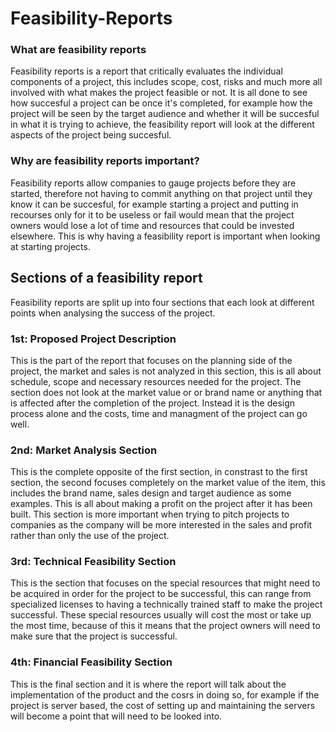 # Feasibility-Reports

### What are feasibility reports

Feasibility reports is a report that critically evaluates the individual components of a project, this includes scope, cost, risks and much more all involved with what makes the project feasible or not. It is all done to see how succesful a project can be once it's completed, for example how the project will be seen by the target audience and whether it will be succesful in what it is trying to achieve, the feasibility report will look at the different aspects of the project being succesful.


### Why are feasibility reports important?

Feasibility reports allow companies to gauge projects before they are started, therefore not having to commit anything on that project until they know it can be succesful, for example starting a project and putting in recourses only for it to be useless or fail would mean that the project owners would lose a lot of time and resources that could be invested elsewhere. This is why having a feasibility report is important when looking at starting projects.

## Sections of a feasibility report

Feasibility reports are split up into four sections that each look at different points when analysing the success of the project. 

### 1st: Proposed Project Description

This is the part of the report that focuses on the planning side of the project, the market and sales is not analyzed in this section, this is all about schedule, scope and necessary resources needed for the project. The section does not look at the market value or or brand name or anything that is affected after the completion of the project. Instead it is the design process alone and the costs, time and managment of the project can go well.

### 2nd: Market Analysis Section

This is the complete opposite of the first section, in constrast to the first section, the second focuses completely on the market value of the item, this includes the brand name, sales design and target audience as some examples. This is all about making a profit on the project after it has been built. This section is more important when trying to pitch projects to companies as the company will be more interested in the sales and profit rather than only the use of the project.

### 3rd: Technical Feasibility Section

This is the section that focuses on the special resources that might need to be acquired in order for the project to be successful, this can range from specialized licenses to having a technically trained staff to make the project successful. These special resources usually will cost the most or take up the most time, because of this it means that the project owners will need to make sure that the project is successful.


### 4th: Financial Feasibility Section

This is the final section and it is where the report will talk about the implementation of the product and the cosrs in doing so, for example if the project is server based, the cost of setting up and maintaining the servers will become a point that will need to be looked into. 
